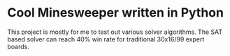 # Cool Minesweeper written in Python

This project is mostly for me to test out various solver algorithms. The SAT based solver can reach 40% win rate for traditional 30x16/99 expert boards.
